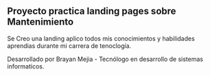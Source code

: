 <h2> Proyecto practica landing pages sobre Mantenimiento </h2>

Se Creo una landing  aplico todos mis conocimientos y habilidades aprendias durante mi carrera de tenoclogía.

Desarrollado por Brayan Mejia - Tecnólogo en desarrollo de sistemas informaticos.

